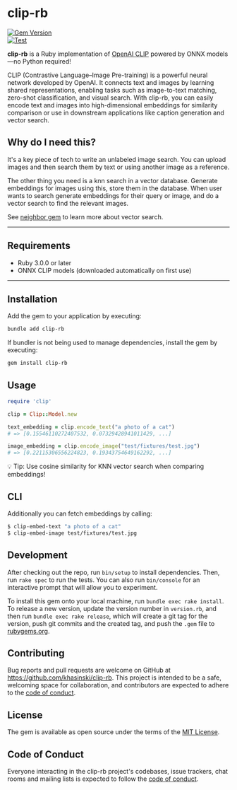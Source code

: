 # clip-rb

[![Gem Version](https://badge.fury.io/rb/clip-rb.svg)](https://badge.fury.io/rb/clip-rb)  
[![Test](https://github.com/khasinski/clip-rb/workflows/clip-rb/badge.svg)](https://github.com/khasinski/clip-rb/actions/workflows/main.yml)

**clip-rb** is a Ruby implementation of [OpenAI CLIP](https://openai.com/index/clip/) powered by ONNX models—no Python required!

CLIP (Contrastive Language–Image Pre-training) is a powerful neural network developed by OpenAI. It connects text and images by learning shared representations, enabling tasks such as image-to-text matching, zero-shot classification, and visual search. With clip-rb, you can easily encode text and images into high-dimensional embeddings for similarity comparison or use in downstream applications like caption generation and vector search.

## Why do I need this?

It's a key piece of tech to write an unlabeled image search. You can upload images and then search them by text or using another image as a reference.

The other thing you need is a knn search in a vector database. Generate embeddings for images using this, store them in the database. When user wants to search generate embeddings for their query or image, and do a vector search to find the relevant images.

See [neighbor gem](https://github.com/ankane/neighbor) to learn more about vector search.

---

## Requirements

- Ruby 3.0.0 or later
- ONNX CLIP models (downloaded automatically on first use)

---

## Installation

Add the gem to your application by executing:

```bash
bundle add clip-rb
```

If bundler is not being used to manage dependencies, install the gem by executing:

```bash
gem install clip-rb
```

## Usage

```ruby
require 'clip'

clip = Clip::Model.new

text_embedding = clip.encode_text("a photo of a cat")
# => [0.15546110272407532, 0.07329428941011429, ...]

image_embedding = clip.encode_image("test/fixtures/test.jpg")
# => [0.22115306556224823, 0.19343754649162292, ...]
```

💡 Tip: Use cosine similarity for KNN vector search when comparing embeddings!

## CLI

Additionally you can fetch embeddings by calling:

```bash
$ clip-embed-text "a photo of a cat"
$ clip-embed-image test/fixtures/test.jpg
```

## Development

After checking out the repo, run `bin/setup` to install dependencies. Then, run `rake spec` to run the tests. You can also run `bin/console` for an interactive prompt that will allow you to experiment.

To install this gem onto your local machine, run `bundle exec rake install`. To release a new version, update the version number in `version.rb`, and then run `bundle exec rake release`, which will create a git tag for the version, push git commits and the created tag, and push the `.gem` file to [rubygems.org](https://rubygems.org).

## Contributing

Bug reports and pull requests are welcome on GitHub at https://github.com/khasinski/clip-rb. This project is intended to be a safe, welcoming space for collaboration, and contributors are expected to adhere to the [code of conduct](https://github.com/[USERNAME]/clip-rb/blob/main/CODE_OF_CONDUCT.md).

## License

The gem is available as open source under the terms of the [MIT License](https://opensource.org/licenses/MIT).

## Code of Conduct

Everyone interacting in the clip-rb project's codebases, issue trackers, chat rooms and mailing lists is expected to follow the [code of conduct](https://github.com/[USERNAME]/clip-rb/blob/main/CODE_OF_CONDUCT.md).
